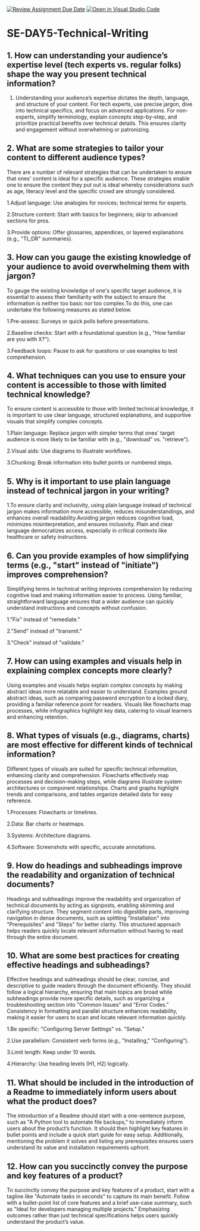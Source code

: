 [![Review Assignment Due Date](https://classroom.github.com/assets/deadline-readme-button-22041afd0340ce965d47ae6ef1cefeee28c7c493a6346c4f15d667ab976d596c.svg)](https://classroom.github.com/a/zsAR-pyY)
[![Open in Visual Studio Code](https://classroom.github.com/assets/open-in-vscode-2e0aaae1b6195c2367325f4f02e2d04e9abb55f0b24a779b69b11b9e10269abc.svg)](https://classroom.github.com/online_ide?assignment_repo_id=18554091&assignment_repo_type=AssignmentRepo)
# SE-DAY5-Technical-Writing
## 1. How can understanding your audience’s expertise level (tech experts vs. regular folks) shape the way you present technical information?
1. Understanding your audience’s expertise dictates the depth, language, and structure of your content. For tech experts, use precise jargon, dive into technical specifics, and focus on advanced applications. For non-experts, simplify terminology, explain concepts step-by-step, and prioritize practical benefits over technical details. This ensures clarity and engagement without overwhelming or patronizing.

## 2. What are some strategies to tailor your content to different audience types?
There are a number of relevant strategies that can be undertaken to ensure that ones' content is ideal for a specific audience. These strategies enable one to ensure the content they put out is ideal whereby considerations such as age, literacy level and the specific crowd are strongly considered.

1.Adjust language: Use analogies for novices; technical terms for experts.

2.Structure content: Start with basics for beginners; skip to advanced sections for pros.

3.Provide options: Offer glossaries, appendices, or layered explanations (e.g., "TL;DR" summaries).

## 3. How can you gauge the existing knowledge of your audience to avoid overwhelming them with jargon?
To gauge the existing knowledge of one's specific target audience, it is essential to assess their familiarity with the subject to ensure the information is neither too basic nor too complex.To do this, one can undertake the following measures as stated below.

1.Pre-assess: Surveys or quick polls before presentations.

2.Baseline checks: Start with a foundational question (e.g., "How familiar are you with X?").

3.Feedback loops: Pause to ask for questions or use examples to test comprehension.

## 4. What techniques can you use to ensure your content is accessible to those with limited technical knowledge?
To ensure content is accessible to those with limited technical knowledge, it is important to use clear language, structured explanations, and supportive visuals that simplify complex concepts.

1.Plain language: Replace jargon with simpler terms that ones' target audience is more likely to be familiar with (e.g., "download" vs. "retrieve").

2.Visual aids: Use diagrams to illustrate workflows.

3.Chunking: Break information into bullet points or numbered steps.


## 5. Why is it important to use plain language instead of technical jargon in your writing?
1.To ensure clarity and inclusivity, using plain language instead of technical jargon makes information more accessible, reduces misunderstandings, and enhances overall readability.Avoiding jargon reduces cognitive load, minimizes misinterpretation, and ensures inclusivity. Plain and clear language democratizes access, especially in critical contexts like healthcare or safety instructions.

## 6. Can you provide examples of how simplifying terms (e.g., "start" instead of "initiate") improves comprehension?
Simplifying terms in technical writing improves comprehension by reducing cognitive load and making information easier to process. Using familiar, straightforward language ensures that a wider audience can quickly understand instructions and concepts without confusion.

1."Fix" instead of "remediate."

2."Send" instead of "transmit."

3."Check" instead of "validate."

## 7. How can using examples and visuals help in explaining complex concepts more clearly?
Using examples and visuals helps explain complex concepts by making abstract ideas more relatable and easier to understand. Examples ground abstract ideas, such as comparing password encryption to a locked diary, providing a familiar reference point for readers. Visuals like flowcharts map processes, while infographics highlight key data, catering to visual learners and enhancing retention.

## 8. What types of visuals (e.g., diagrams, charts) are most effective for different kinds of technical information?
Different types of visuals are suited for specific technical information, enhancing clarity and comprehension. Flowcharts effectively map processes and decision-making steps, while diagrams illustrate system architectures or component relationships. Charts and graphs highlight trends and comparisons, and tables organize detailed data for easy reference.

1.Processes: Flowcharts or timelines.

2.Data: Bar charts or heatmaps.

3.Systems: Architecture diagrams.

4.Software: Screenshots with specific, accurate annotations.

## 9. How do headings and subheadings improve the readability and organization of technical documents?
Headings and subheadings improve the readability and organization of technical documents by acting as signposts, enabling skimming and clarifying structure. They segment content into digestible parts, improving navigation in dense documents, such as splitting "Installation" into "Prerequisites" and "Steps" for better clarity. This structured approach helps readers quickly locate relevant information without having to read through the entire document.

## 10. What are some best practices for creating effective headings and subheadings?
Effective headings and subheadings should be clear, concise, and descriptive to guide readers through the document efficiently. They should follow a logical hierarchy, ensuring that main topics are broad while subheadings provide more specific details, such as organizing a troubleshooting section into "Common Issues" and "Error Codes." Consistency in formatting and parallel structure enhances readability, making it easier for users to scan and locate relevant information quickly.

1.Be specific: "Configuring Server Settings" vs. "Setup."

2.Use parallelism: Consistent verb forms (e.g., "Installing," "Configuring").

3.Limit length: Keep under 10 words.

4.Hierarchy: Use heading levels (H1, H2) logically.

## 11. What should be included in the introduction of a Readme to immediately inform users about what the product does?
The introduction of a Readme should start with a one-sentence purpose, such as "A Python tool to automate file backups," to immediately inform users about the product’s function. It should then highlight key features in bullet points and include a quick start guide for easy setup. Additionally, mentioning the problem it solves and listing any prerequisites ensures users understand its value and installation requirements upfront.

## 12. How can you succinctly convey the purpose and key features of a product?
To succinctly convey the purpose and key features of a product, start with a tagline like "Automate tasks in seconds" to capture its main benefit. Follow with a bullet-point list of core features and a brief use-case summary, such as "Ideal for developers managing multiple projects." Emphasizing outcomes rather than just technical specifications helps users quickly understand the product’s value.

